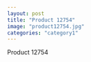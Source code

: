 ```yaml
---
layout: post
title: "Product 12754"
image: "product12754.jpg"
categories: "category1"
---
```

Product 12754
